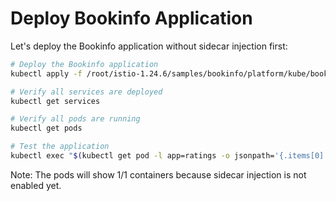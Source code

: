 # Deploy Bookinfo Application

Let's deploy the Bookinfo application without sidecar injection first:

```bash
# Deploy the Bookinfo application
kubectl apply -f /root/istio-1.24.6/samples/bookinfo/platform/kube/bookinfo.yaml

# Verify all services are deployed
kubectl get services

# Verify all pods are running
kubectl get pods

# Test the application
kubectl exec "$(kubectl get pod -l app=ratings -o jsonpath='{.items[0].metadata.name}')" -c ratings -- curl -sS productpage:9080/productpage | grep -o "<title>.*</title>"
```

Note: The pods will show 1/1 containers because sidecar injection is not enabled yet.